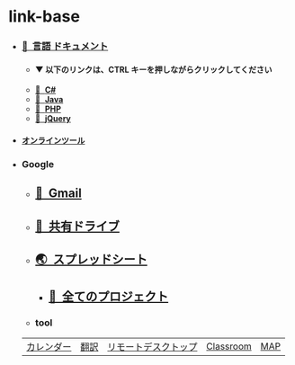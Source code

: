 # link-base
- ### [🍔&nbsp; 言語 ドキュメント](https://github.com/winofsql/link-base-pg-language/blob/main/document.md)
  - #### ▼ 以下のリンクは、CTRL キーを押しながらクリックしてください
  - [📕&nbsp; **C#**](https://github.com/winofsql/link-base-pg-language/blob/main/document.md#c)
  - [📗&nbsp; **Java**](https://github.com/winofsql/link-base-pg-language/blob/main/document.md#java)
  - [📘&nbsp; **PHP**](https://github.com/winofsql/link-base-pg-language/blob/main/document.md#php)
  - [📙&nbsp; **jQuery**](https://github.com/winofsql/link-base-pg-language/blob/main/document.md#jquery)
- #### [オンラインツール](https://github.com/winofsql/link-base/blob/main/online-tool.md)

- ### Google
  - ## [📩&nbsp; Gmail](https://mail.google.com/)
  - ## [💾&nbsp; 共有ドライブ](https://drive.google.com/drive/shared-drives)
  - ## [🌏&nbsp; スプレッドシート](https://docs.google.com/spreadsheets)
    - ## [🏃&nbsp; 全てのプロジェクト](https://script.google.com/home/all)
  - ### tool

  |   |  |  |  |  |
  | -- | -- | -- | -- | -- | 
  | [カレンダー](https://calendar.google.com/calendar) | [翻訳](https://translate.google.co.jp/)  | [リモートデスクトップ](https://remotedesktop.google.com/access/) | [Classroom](https://classroom.google.com/) | [MAP](https://www.google.co.jp/maps) |

 
